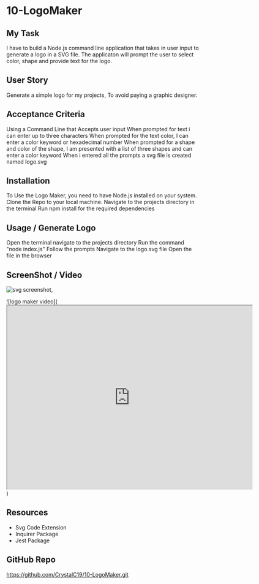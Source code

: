 # 10-LogoMaker

## My Task
 I have to build a Node.js command line application that takes in user input to generate a logo in a SVG file.
 The applicaton will prompt the user to select color, shape and provide text for the logo.

 ## User Story 
 Generate a simple logo for my projects, 
 To avoid paying a graphic designer.

 ## Acceptance Criteria 
 Using a Command Line that Accepts user input 
 When prompted for text i can enter up to three characters 
 When prompted for the text color, I can enter a color keyword or hexadecimal number
 When prompted for a shape and color of the shape, 
 I am presented with a list of three shapes and can enter a color keyword
 When i entered all the prompts a svg file is created named logo.svg

 ## Installation
 To Use the Logo Maker, you need to have Node.js installed on your system.
 Clone the Repo to your local machine.
 Navigate to the projects directory in the terminal 
 Run npm install for the required dependencies

 ## Usage / Generate Logo
Open the terminal navigate to the projects directory 
Run the command "node index.js"
Follow the prompts
Navigate to the logo.svg file
Open the file in the browser

 ## ScreenShot / Video
 ![svg screenshot](./assets/screenshot),

 
 ![logo maker video](<iframe src="https://drive.google.com/file/d/1GZOnXWbxYxDgKlOEY_v6b0VW_vUSGu4l/preview" width="640" height="480"></iframe>)

 
 ## Resources
 - Svg Code Extension
 - Inquirer Package
 - Jest Package

 ## GitHub Repo
 https://github.com/CrystalC19/10-LogoMaker.git
